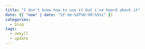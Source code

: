 ```yaml
---
title: "I don't know how to use it but i've heard about it"
date: {{ "now" | date: "%Y-%m-%dT%H:%M:%S%z" }}
categories:
  - blog
tags:
  - Jekyll
  - update
---
```

